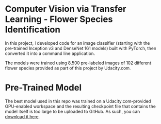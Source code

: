 # Computer Vision via Transfer Learning - Flower Species Identification

In this project, I developed code for an image classifier (starting with the pre-trained Inception v3 and DenseNet 161 models) built with PyTorch, then converted it into a command line application.

The models were trained using 8,500 pre-labeled images of 102 different flower species provided as part of this project by Udacity.com.

# Pre-Trained Model

The best model used in this repo was trained on a Udacity.com-provided GPU-enabled workspace and the resulting checkpoint file that contains the model itself is too large to be uploaded to GitHub. As such, you can [download it here](https://www.dropbox.com/s/rnrbw744m8gzzm2/flowers_checkpoint.pth?dl=0).
